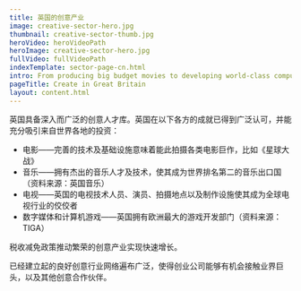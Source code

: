 ```yaml
---
title: 英国的创意产业
image: creative-sector-hero.jpg
thumbnail: creative-sector-thumb.jpg
heroVideo: heroVideoPath
heroImage: creative-sector-hero.jpg
fullVideo: fullVideoPath
indexTemplate: sector-page-cn.html
intro: From producing big budget movies to developing world-class computer games, creativity is thriving in the UK.
pageTitle: Create in Great Britain
layout: content.html
---
```

 
英国具备深入而广泛的创意人才库。英国在以下各方的成就已得到广泛认可，并能充分吸引来自世界各地的投资：

*	电影——完善的技术及基础设施意味着能此拍摄各类电影巨作，比如《星球大战》 
*	音乐——拥有杰出的音乐人才及技术，使其成为世界排名第二的音乐出口国（资料来源：英国音乐）
*	电视——英国的电视技术人员、演员、拍摄地点以及制作设施使其成为全球电视行业的佼佼者
*	数字媒体和计算机游戏——英国拥有欧洲最大的游戏开发部门（资料来源：TIGA）

税收减免政策推动繁荣的创意产业实现快速增长。

已经建立起的良好创意行业网络遍布广泛，使得创业公司能够有机会接触业界巨头，以及其他创意合作伙伴。